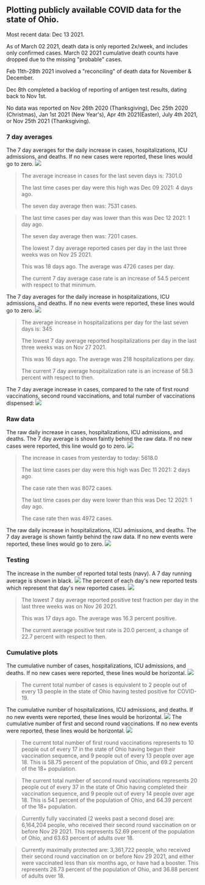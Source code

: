## Plotting publicly available COVID data for the state of Ohio. 

Most recent data: Dec 13 2021. 

As of March 02 2021, death data is only reported 2x/week, and includes only confirmed cases. March 02 2021 cumulative death counts have dropped due to the missing "probable" cases.

Feb 11th-28th 2021 involved a "reconciling" of death data for November & December.

Dec 8th completed a backlog of reporting of antigen test results, dating back to Nov 1st.

No data was reported on Nov 26th 2020 (Thanksgiving), Dec 25th 2020 (Christmas), Jan 1st 2021 (New Year's), Apr 4th 2021(Easter), July 4th 2021, or Nov 25th 2021 (Thanksgiving).
### 7 day averages
The 7 day averages for the daily increase in cases, hospitalizations, ICU admissions, and deaths. If no new cases were reported, these lines would go to zero.
![](7dayaverage_cases.png)

>The average increase in cases for the last seven days is: 7301.0
>
>The last time cases per day were this high was Dec 09 2021: 4 days ago.
>
>The seven day average then was: 7531 cases.

>
>The last time cases per day was lower than this was Dec 12 2021: 1 day ago.
>
>The seven day average then was: 7201 cases.
>
>The lowest 7 day average reported cases per day in the last three weeks was on Nov 25 2021.
>
>This was 18 days ago. The average was 4726 cases per day.
>
>The current 7 day average case rate is an increase of 54.5 percent with respect to that minimum.

The 7 day averages for the daily increase in hospitalizations, ICU admissions, and deaths. If no new events were reported, these lines would go to zero.
![](7dayaverage_hospital.png)

>The average increase in hospitalizations per day for the last seven days is: 345
>
>The lowest 7 day average reported hospitalizations per day in the last three weeks was on Nov 27 2021.
>
>This was 16 days ago. The average was 218 hospitalizations per day.
>
>The current 7 day average hospitalization rate is an increase of 58.3 percent with respect to then.

The 7 day average increase in cases, compared to the rate of first round vaccinations, second round vaccinations, and total number of vaccinations dispensed:
![](DailyVaccinationsCases.png)

### Raw data
The raw daily increase in cases, hospitalizations, ICU admissions, and deaths. The 7 day average is shown faintly behind the raw data. If no new cases were reported, this line would go to zero.
![](DailyCases.png)

>The increase in cases from yesterday to today: 5618.0 
>
>The last time cases per day were this high was Dec 11 2021: 2 days ago. 
>
>The case rate then was 8072 cases.
>
>The last time cases per day were lower than this was Dec 12 2021: 1 day ago. 
>
>The case rate then was 4972 cases.

The raw daily increase in hospitalizations, ICU admissions, and deaths. The 7 day average is shown faintly behind the raw data. If no new events were reported, these lines would go to zero.
![](DailyHospitalizations.png)

### Testing

The increase in the number of reported total tests (navy). A 7 day running average is shown in black.
![](DailyTests.png)
The percent of each day's new reported tests which represent that day's new reported cases.
![](percentpositive_tests.png)

>The lowest 7 day average reported positive test fraction per day in the last three weeks was on Nov 26 2021.
>
>This was 17 days ago. The average was 16.3 percent positive. 
>
>The current average positive test rate is 20.0 percent, a change of 22.7 percent with respect to then. 

### Cumulative plots
The cumulative number of cases, hospitalizations, ICU admissions, and deaths. If no new cases were reported, these lines would be horizontal.
![](Cases.png)

>The current total number of cases is equivalent to 2 people out of every 13 people in the state of Ohio having tested positive for COVID-19.

The cumulative number of hospitalizations, ICU admissions, and deaths. If no new events were reported, these lines would be horizontal.
![](Hospitalizations.png)
The cumulative number of first and second round vaccinations. If no new events were reported, these lines would be horizontal.
![](Vaccinations.png)

>The current total number of first round vaccinations represents to 10 people out of every 17 in the state of Ohio having begun their vaccination sequence, and 9 people out of every 13 people over age 18.
 >This is 58.75 percent of the population of Ohio, and 69.2 percent of the 18+ population.

>The current total number of second round vaccinations represents 20 people out of every 37 in the state of Ohio having completed their vaccination sequence, and 9 people out of every 14 people over age 18. 
>This is 54.1 percent of the population of Ohio, and 64.39 percent of the 18+ population.

>Currently fully vaccinated (2 weeks past a second dose) are: 6,164,204 people, who received their second round vaccination on or before Nov 29 2021.
>This represents 52.69 percent of the population of Ohio, and 63.63 percent of adults over 18.

>Currently maximally protected are: 3,361,722 people, who received their second round vaccination on or before Nov 29 2021, and either were vaccinated less than six months ago, or have had a booster.
>This represents 28.73 percent of the population of Ohio, and 36.88 percent of adults over 18.

